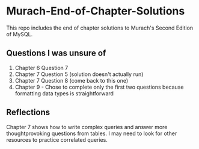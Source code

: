 # Murach-End-of-Chapter-Solutions
This repo includes the end of chapter solutions to Murach's Second Edition of MySQL.

## Questions I was unsure of
1. Chapter 6 Question 7
2. Chapter 7 Question 5 (solution doesn't actually run)
3. Chapter 7 Question 8 (come back to this one)
4. Chapter 9 - Chose to complete only the first two questions because formatting data types is straightforward


## Reflections
Chapter 7 shows how to write complex queries and answer more thoughtprovoking questions from tables. I may need to look for other resources to practice correlated queries.
